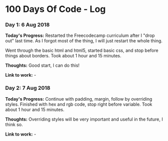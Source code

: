 # 100 Days Of Code - Log

### Day 1: 6 Aug 2018

**Today's Progress:** Restarted the Freecodecamp curriculum after I "drop out" last time. As I forgot most of the thing, I will just restart the whole thing. 

Went through the basic html and html5, started basic css, and stop before things about borders. Took about 1 hour and 15 minutes.

**Thoughts:** Good start, I can do this!

**Link to work:** - 

### Day 2: 7 Aug 2018

**Today's Progress:** Continue with padding, margin, follow by overriding styles. Finished with hex and rgb code, stop right before variable. Took about 1 hour and 15 minutes.

**Thoughts:** Overriding styles will be very important and useful in the future, I think so.

**Link to work:** - 
